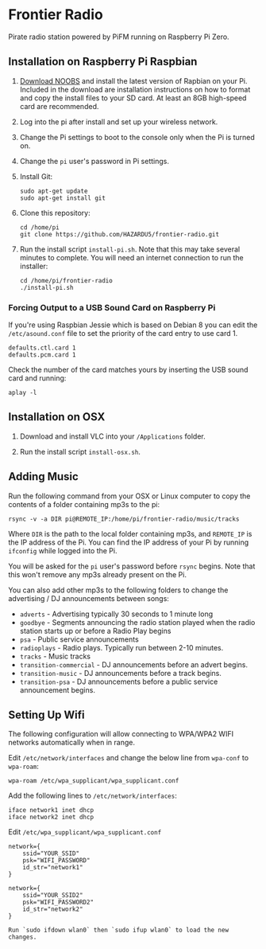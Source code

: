 Frontier Radio
==============

Pirate radio station powered by PiFM running on Raspberry Pi Zero.

## Installation on Raspberry Pi Raspbian

1.  [Download NOOBS](https://www.raspberrypi.org/downloads/noobs/) and install the latest version of Rapbian on your 
    Pi. Included in the download are installation instructions on how to format and copy the install files to your SD
    card. At least an 8GB high-speed card are recommended.

2.  Log into the pi after install and set up your wireless network.

3.  Change the Pi settings to boot to the console only when the Pi is turned on.

4.  Change the `pi` user's password in Pi settings.

5.  Install Git:

    ```
    sudo apt-get update
    sudo apt-get install git
    ```

6.  Clone this repository:

    ```
    cd /home/pi
    git clone https://github.com/HAZARDU5/frontier-radio.git
    ```

7.  Run the install script `install-pi.sh`. Note that this may take several minutes to complete. You will need an internet 
    connection to run the installer:

    ```
    cd /home/pi/frontier-radio
    ./install-pi.sh
    ```

### Forcing Output to a USB Sound Card on Raspberry Pi

If you're using Raspbian Jessie which is based on Debian 8 you can edit the `/etc/asound.conf` file to set the 
priority of the card entry to use card 1.

```
defaults.ctl.card 1
defaults.pcm.card 1
```

Check the number of the card matches yours by inserting the USB sound card and running:

```
aplay -l
```

## Installation on OSX

1.  Download and install VLC into your `/Applications` folder.

2.  Run the install script `install-osx.sh`.

## Adding Music

Run the following command from your OSX or Linux computer to copy the contents of a folder containing mp3s to the pi:

```
rsync -v -a DIR pi@REMOTE_IP:/home/pi/frontier-radio/music/tracks
```

Where `DIR` is the path to the local folder containing mp3s, and `REMOTE_IP` is the IP address of the Pi. You can find
the IP address of your Pi by running `ifconfig` while logged into the Pi.

You will be asked for the `pi` user's password before `rsync` begins. Note that this won't remove any mp3s already 
present on the Pi.

You can also add other mp3s to the following folders to change the advertising / DJ announcements between songs:

*   `adverts` - Advertising typically 30 seconds to 1 minute long
*   `goodbye` - Segments announcing the radio station played when the radio station starts up or before a Radio Play begins
*   `psa` - Public service announcements
*   `radioplays` - Radio plays. Typically run between 2-10 minutes.
*   `tracks` - Music tracks
*   `transition-commercial` - DJ announcements before an advert begins.
*   `transition-music` - DJ announcements before a track begins.
*   `transition-psa` - DJ announcements before a public service announcement begins.

## Setting Up Wifi

The following configuration will allow connecting to WPA/WPA2 WIFI networks automatically when in range.

Edit `/etc/network/interfaces` and change the below line from `wpa-conf` to `wpa-roam`:

```
wpa-roam /etc/wpa_supplicant/wpa_supplicant.conf
```

Add the following lines to `/etc/network/interfaces`:

```
iface network1 inet dhcp
iface network2 inet dhcp
```

Edit `/etc/wpa_supplicant/wpa_supplicant.conf`

```
network={
    ssid="YOUR_SSID"
    psk="WIFI_PASSWORD"
    id_str="network1"
}

network={
    ssid="YOUR_SSID2"
    psk="WIFI_PASSWORD2"
    id_str="network2"
}

Run `sudo ifdown wlan0` then `sudo ifup wlan0` to load the new changes.